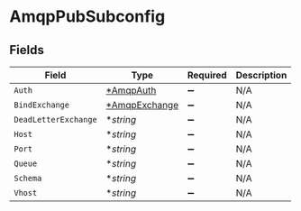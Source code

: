 # AmqpPubSubconfig


## Fields

| Field                              | Type                               | Required                           | Description                        |
| ---------------------------------- | ---------------------------------- | ---------------------------------- | ---------------------------------- |
| `Auth`                             | [*AmqpAuth](./amqpauth.md)         | :heavy_minus_sign:                 | N/A                                |
| `BindExchange`                     | [*AmqpExchange](./amqpexchange.md) | :heavy_minus_sign:                 | N/A                                |
| `DeadLetterExchange`               | **string*                          | :heavy_minus_sign:                 | N/A                                |
| `Host`                             | **string*                          | :heavy_minus_sign:                 | N/A                                |
| `Port`                             | **string*                          | :heavy_minus_sign:                 | N/A                                |
| `Queue`                            | **string*                          | :heavy_minus_sign:                 | N/A                                |
| `Schema`                           | **string*                          | :heavy_minus_sign:                 | N/A                                |
| `Vhost`                            | **string*                          | :heavy_minus_sign:                 | N/A                                |